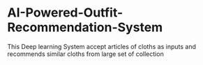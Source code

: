 # AI-Powered-Outfit-Recommendation-System
This Deep learning System accept articles of cloths as inputs and recommends similar cloths from large set of collection
